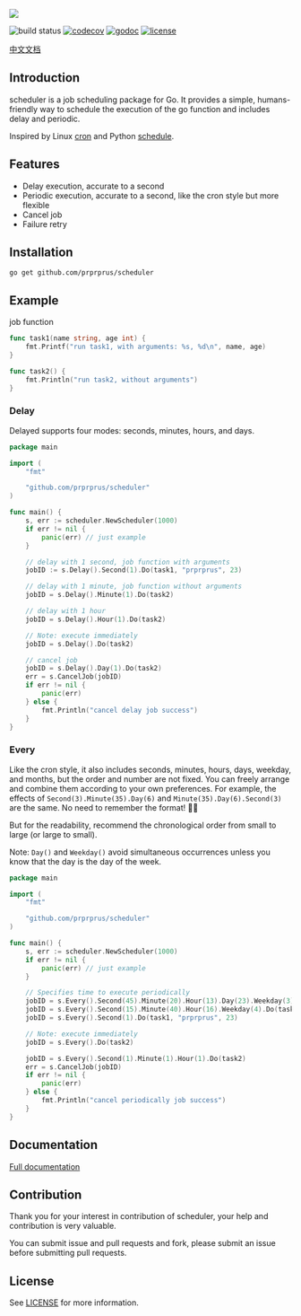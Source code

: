 ![](https://raw.githubusercontent.com/prprprus/picture/master/scheduler6.png)

![build status](https://travis-ci.org/prprprus/scheduler.svg?branch=master)
[![codecov](https://codecov.io/gh/prprprus/scheduler/branch/master/graph/badge.svg)](https://codecov.io/gh/prprprus/scheduler)
[![godoc](https://img.shields.io/badge/godoc-godoc-blue.svg)](https://godoc.org/github.com/prprprus/scheduler)
[![license](https://img.shields.io/badge/license-license-yellow.svg)](https://github.com/prprprus/scheduler/blob/master/LICENSE)

[中文文档](https://github.com/prprprus/scheduler/blob/master/README-zh.md)

## Introduction

scheduler is a job scheduling package for Go. It provides a simple, humans-friendly way to schedule the execution of the go function and includes delay and periodic.

Inspired by Linux [cron](https://opensource.com/article/17/11/how-use-cron-linux) and Python [schedule](https://github.com/dbader/schedule).

## Features

- Delay execution, accurate to a second
- Periodic execution, accurate to a second, like the cron style but more flexible
- Cancel job
- Failure retry

## Installation

```
go get github.com/prprprus/scheduler
```

## Example

job function

```Go
func task1(name string, age int) {
	fmt.Printf("run task1, with arguments: %s, %d\n", name, age)
}

func task2() {
	fmt.Println("run task2, without arguments")
}
```

### Delay

Delayed supports four modes: seconds, minutes, hours, and days.

```Go
package main

import (
    "fmt"

    "github.com/prprprus/scheduler"
)

func main() {
	s, err := scheduler.NewScheduler(1000)
	if err != nil {
		panic(err) // just example
	}

	// delay with 1 second, job function with arguments
	jobID := s.Delay().Second(1).Do(task1, "prprprus", 23)

	// delay with 1 minute, job function without arguments
	jobID = s.Delay().Minute(1).Do(task2)

	// delay with 1 hour
	jobID = s.Delay().Hour(1).Do(task2)

	// Note: execute immediately
	jobID = s.Delay().Do(task2)

	// cancel job
	jobID = s.Delay().Day(1).Do(task2)
	err = s.CancelJob(jobID)
	if err != nil {
		panic(err)
	} else {
		fmt.Println("cancel delay job success")
	}
}
```

### Every

Like the cron style, it also includes seconds, minutes, hours, days, weekday, and months, but the order and number are not fixed. You can freely arrange and combine them according to your own preferences. For example, the effects of `Second(3).Minute(35).Day(6)` and `Minute(35).Day(6).Second(3)` are the same. No need to remember the format! 🎉👏

But for the readability, recommend the chronological order from small to large (or large to small).

Note: `Day()` and `Weekday()` avoid simultaneous occurrences unless you know that the day is the day of the week.

```Go
package main

import (
    "fmt"

    "github.com/prprprus/scheduler"
)

func main() {
	s, err := scheduler.NewScheduler(1000)
	if err != nil {
		panic(err) // just example
	}

	// Specifies time to execute periodically
	jobID = s.Every().Second(45).Minute(20).Hour(13).Day(23).Weekday(3).Month(6).Do(task1, "prprprus", 23)
	jobID = s.Every().Second(15).Minute(40).Hour(16).Weekday(4).Do(task2)
	jobID = s.Every().Second(1).Do(task1, "prprprus", 23)

	// Note: execute immediately
	jobID = s.Every().Do(task2)

	jobID = s.Every().Second(1).Minute(1).Hour(1).Do(task2)
	err = s.CancelJob(jobID)
	if err != nil {
		panic(err)
	} else {
		fmt.Println("cancel periodically job success")
	}
}
```

## Documentation

[Full documentation](https://godoc.org/github.com/prprprus/scheduler)

## Contribution

Thank you for your interest in contribution of scheduler, your help and contribution is very valuable. 

You can submit issue and pull requests and fork, please submit an issue before submitting pull requests.

## License

See [LICENSE](https://github.com/prprprus/scheduler/blob/master/LICENSE) for more information.